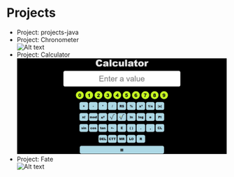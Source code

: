 # Projects  

- Project: projects-java
- Project: Chronometer  
![Alt text](timer.jpg)  
- Project: Calculator  
![Alt text](calculator.jpg)  
- Project: Fate  
![Alt text](fate.jpg)